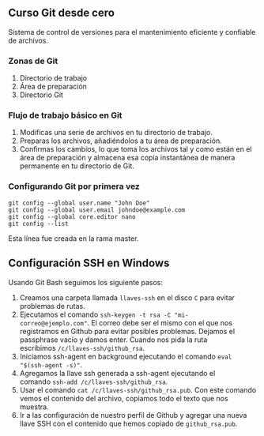 ## Curso Git desde cero

Sistema de control de versiones para el mantenimiento eficiente y confiable de archivos.

### Zonas de Git

1. Directorio de trabajo
2. Área de preparación
3. Directorio Git

### Flujo de trabajo básico en Git

1. Modificas una serie de archivos en tu directorio de trabajo.
2. Preparas los archivos, añadiéndolos a tu área de preparación.
3. Confirmas los cambios, lo que toma los archivos tal y como están en el área de preparación y almacena esa copia instantánea de manera permanente en tu directorio de Git.

### Configurando Git por primera vez

```
git config --global user.name "John Doe"
git config --global user.email johndoe@example.com
git config --global core.editor nano
git config --list
```

Esta línea fue creada en la rama master.

## Configuración SSH en Windows

Usando Git Bash seguimos los siguiente pasos:

1. Creamos una carpeta llamada `llaves-ssh` en el disco `C` para evitar problemas de rutas.
2. Ejecutamos el comando `ssh-keygen -t rsa -C "mi-correo@ejemplo.com"`. El correo debe ser el mismo con el que nos registramos en Github para evitar posibles problemas. Dejamos el passphrase vacío y damos enter. Cuando nos pida la ruta escribimos `/c/llaves-ssh/github_rsa`.
3. Iniciamos ssh-agent en background ejecutando el comando `eval "$(ssh-agent -s)"`.
4. Agregamos la llave ssh generada a ssh-agent ejecutando el comando `ssh-add /c/llaves-ssh/github_rsa`.
5. Usar el comando `cat /c/llaves-ssh/github_rsa.pub`. Con este comando vemos el contenido del archivo, copiamos todo el texto que nos muestra.
6. Ir a las configuración de nuestro perfil de Github y agregar una nueva llave SSH con el contenido que hemos copiado de `github_rsa.pub`.
